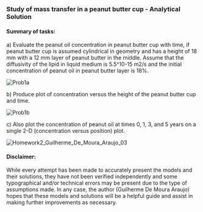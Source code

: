 ### Study of mass transfer in a peanut butter cup - Analytical Solution

#### Summary of tasks:
a) Evaluate the peanut oil concentration in peanut butter cup with time, if peanut butter cup is assumed cylindrical in geometry and has a height of 18 mm
with a 12 mm layer of peanut butter in the middle. Assume that the diffusivity of the lipid in liquid medium is 5.5^10-15 m2/s and the initial concentration
of peanut oil in peanut butter layer is 18%.

![Prob1a](https://user-images.githubusercontent.com/39603677/114765522-1ad7e880-9d1a-11eb-9f6a-a85c12864e40.png)

b) Produce plot of concentration versus the height of the peanut butter cup and time.

![Prob1b](https://user-images.githubusercontent.com/39603677/114765535-1d3a4280-9d1a-11eb-8785-491996c907b3.png)

c) Also plot the concentration of peanut oil at times 0, 1, 3, and 5 years on a single 2-D (concentration versus position) plot.

![Homework2_Guilherme_De_Moura_Araujo_03](https://user-images.githubusercontent.com/39603677/114765779-6c807300-9d1a-11eb-94a2-188fc90c30ef.png)

#### Disclaimer:

While every attempt has been made to accurately present the models and their solutions,  they have not been verified independently and some typographical and/or technical errors may be present due to the type of assumptions made. In any case, the author (Guilherme De Moura Araujo) hopes that these models and solutions will be a helpful guide and assist in making further improvements as necessary.
